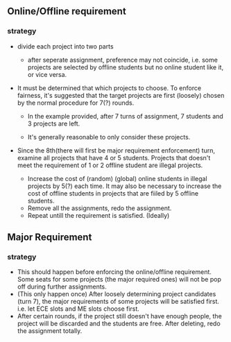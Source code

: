 ## Online/Offline requirement

### strategy

+ divide each project into two parts

  + after seperate assignment, preference may not coincide, i.e. some projects are selected by offline students but no online student like it, or vice versa.

+ It must be determined that which projects to choose. To enforce fairness, it's suggested that the target projects are first (loosely) chosen by the normal procedure for 7(?) rounds.

  + In the example provided, after 7 turns of assignment, 7 students and 3 projects are left. 

  + It's generally reasonable to only consider these projects.

+ Since the 8th(there will first be major requirement enforcement) turn, examine all projects that have 4 or 5 students.  Projects that doesn't meet the requirement of 1 or 2 offline student are illegal projects.

  + Increase the cost of (random) (global) online students in illegal projects by 5(?) each time. It may also be necessary to increase the cost of offline students in projects that are fiiled by 5 offline students.
  + Remove all the assignments, redo the assignment.
  + Repeat untill the requirement is satisfied. (Ideally)



## Major Requirement

### strategy

+ This should happen before enforcing the online/offline requirement. Some seats for some projects (the major required ones) will not be pop off during further assignments.
+ (This only happen once) After loosely determining project candidates (turn 7), the major requirements of some projects will be satisfied first. i.e. let ECE slots and ME slots choose first. 
+ After certain rounds, if the project still doesn't have enough people, the project will be discarded and the students are free. After deleting, redo the assignment totally.